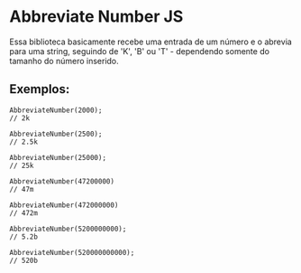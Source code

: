 # Abbreviate Number JS

Essa biblioteca basicamente recebe uma entrada de um número e o abrevia para uma string, seguindo de 'K', 'B' ou 'T' - dependendo somente do tamanho do número inserido.

## Exemplos:

~~~
AbbreviateNumber(2000);
// 2k

AbbreviateNumber(2500);
// 2.5k

AbbreviateNumber(25000);
// 25k

AbbreviateNumber(47200000)
// 47m

AbbreviateNumber(472000000)
// 472m

AbbreviateNumber(5200000000);
// 5.2b

AbbreviateNumber(520000000000);
// 520b
~~~
